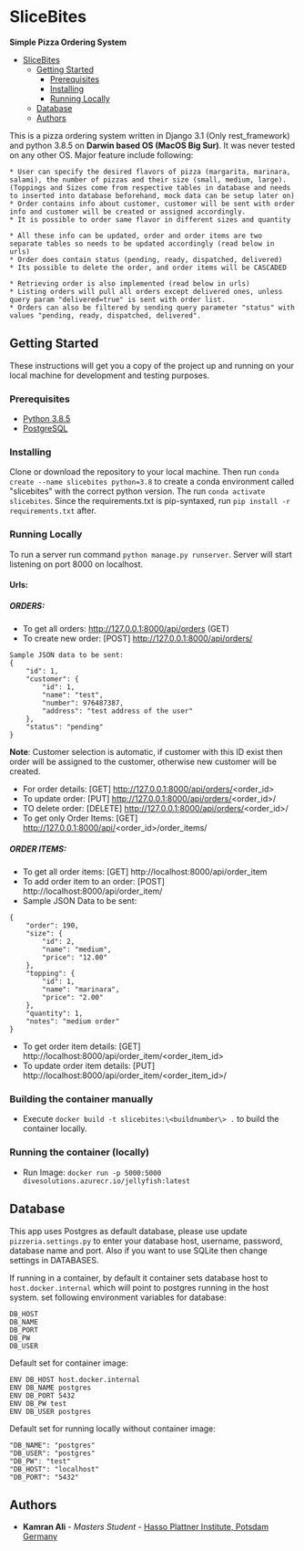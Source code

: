 # SliceBites

**Simple Pizza Ordering System**

- [SliceBites](#SliceBites)
  - [Getting Started](#getting-started)
    - [Prerequisites](#prerequisites)
    - [Installing](#installing)
    - [Running Locally](#running-locally)
  - [Database](#database)
  - [Authors](#authors)


This is a pizza ordering system written in Django 3.1 (Only rest_framework) and python 3.8.5 on **Darwin based OS (MacOS Big Sur)**. It was never tested on any other OS. Major feature include following:

	* User can specify the desired flavors of pizza (margarita, marinara, salami), the number of pizzas and their size (small, medium, large). (Toppings and Sizes come from respective tables in database and needs to inserted into database beforehand, mock data can be setup later on)
	* Order contains info about customer, customer will be sent with order info and customer will be created or assigned accordingly.
	* It is possible to order same flavor in different sizes and quantity
	
	* All these info can be updated, order and order items are two separate tables so needs to be updated accordingly (read below in urls)
	* Order does contain status (pending, ready, dispatched, delivered)
	* Its possible to delete the order, and order items will be CASCADED

	* Retrieving order is also implemented (read below in urls) 
	* Listing orders will pull all orders except delivered ones, unless query param "delivered=true" is sent with order list. 
	* Orders can also be filtered by sending query parameter "status" with values "pending, ready, dispatched, delivered". 


## Getting Started

These instructions will get you a copy of the project up and running on your local machine for development and testing purposes. 

### Prerequisites

* [Python 3.8.5](https://www.python.org/)
* [PostgreSQL](https://www.postgresql.org/download/)
  

### Installing

Clone or download the repository to your local machine.
Then run `conda create --name slicebites python=3.8` to create a conda environment called "slicebites" with the correct python version. The run `conda activate slicebites`. Since the requirements.txt is pip-syntaxed, run `pip install -r requirements.txt` after.

### Running Locally

To run a server run command `python manage.py runserver`. Server will start listening on port 8000 on localhost.


####  Urls:
##### ORDERS:

* To get all orders: http://127.0.0.1:8000/api/orders (GET)
* To create new order: [POST] http://127.0.0.1:8000/api/orders/ 
```
Sample JSON data to be sent:
{
    "id": 1,
    "customer": {
        "id": 1,
        "name": "test",
        "number": 976487387,
        "address": "test address of the user"
    },
    "status": "pending"
}
```

**Note**: Customer selection is automatic, if customer with this ID exist then order will be assigned to the customer, otherwise new customer will be created. 

* For order details: [GET] http://127.0.0.1:8000/api/orders/<order_id>
* To update order: [PUT] http://127.0.0.1:8000/api/orders/<order_id>/
* TO delete order: [DELETE] http://127.0.0.1:8000/api/orders/<order_id>/
* To get only Order Items: [GET] http://127.0.0.1:8000/api/<order_id>/order_items/

##### ORDER ITEMS:

* To get all order items: [GET] http://localhost:8000/api/order_item
* To add order item to an order: [POST] http://localhost:8000/api/order_item/
* Sample JSON Data to be sent:
```
{
	"order": 190,
    "size": {
        "id": 2,
        "name": "medium",
        "price": "12.00"
    },
    "topping": {
        "id": 1,
        "name": "marinara",
        "price": "2.00"
    },
    "quantity": 1,
    "notes": "medium order"
}
```
* To get order item details: [GET] http://localhost:8000/api/order_item/<order_item_id>
* To update order item details: [PUT] http://localhost:8000/api/order_item/<order_item_id>/


### Building the container manually

* Execute `docker build -t slicebites:\<buildnumber\> .` to build the container locally.


### Running the container (locally)

* Run Image: `docker run -p 5000:5000 divesolutions.azurecr.io/jellyfish:latest`

## Database

This app uses Postgres as default database, please use update `pizzeria.settings.py` to enter your database host, username, password, database name and port. Also if you want to use SQLite then change settings in DATABASES. 

If running in a container, by default it container sets database host to `host.docker.internal` which will point to postgres running in the host system. set following environment variables for database:
```
DB_HOST
DB_NAME
DB_PORT
DB_PW
DB_USER
```

Default set for container image:
```
ENV DB_HOST host.docker.internal
ENV DB_NAME postgres
ENV DB_PORT 5432
ENV DB_PW test
ENV DB_USER postgres

```

Default set for running locally without container image:
```
"DB_NAME": "postgres"
"DB_USER": "postgres"
"DB_PW": "test"
"DB_HOST": "localhost"
"DB_PORT": "5432"
```
## Authors

* **Kamran Ali** - *Masters Student* - [Hasso Plattner Institute, Potsdam Germany](kamran-ali@web.de)
